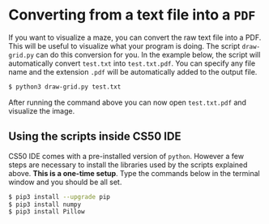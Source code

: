 # Converting from a text file into a `PDF`

If you want to visualize a maze, you can convert the raw text file into a PDF.  This will be useful to visualize what your program is doing.  The script `draw-grid.py` can do this conversion for you.  In the example below, the script will automatically convert `test.txt` into `test.txt.pdf`.  You can specify any file name and the extension `.pdf` will be automatically added to the output file.

```bash
$ python3 draw-grid.py test.txt
```

After running the command above you can now open `test.txt.pdf` and visualize the image.

## Using the scripts inside CS50 IDE

CS50 IDE comes with a pre-installed version of `python`.  However a few steps are necessary to install the libraries used by the scripts explained above.  **This is a one-time setup**.  Type the commands below in the terminal window and you should be all set.

```bash
$ pip3 install --upgrade pip
$ pip3 install numpy
$ pip3 install Pillow
```
